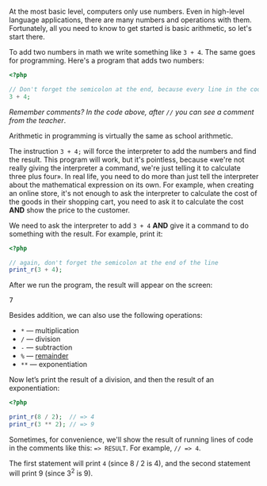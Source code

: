 At the most basic level, computers only use numbers. Even in high-level language applications, there are many numbers and operations with them. Fortunately, all you need to know to get started is basic arithmetic, so let's start there.

To add two numbers in math we write something like `3 + 4`. The same goes for programming. Here's a program that adds two numbers:

```php
<?php

// Don't forget the semicolon at the end, because every line in the code is an instruction.
3 + 4;
```

_Remember comments? In the code above, after `//` you can see a comment from the teacher_.

Arithmetic in programming is virtually the same as school arithmetic.

The instruction `3 + 4;` will force the interpreter to add the numbers and find the result. This program will work, but it's pointless, because «we're not really giving the interpreter a command, we're just telling it to calculate three plus four». In real life, you need to do more than just tell the interpreter about the mathematical expression on its own. For example, when creating an online store, it's not enough to ask the interpreter to calculate the cost of the goods in their shopping cart, you need to ask it to calculate the cost **AND** show the price to the customer.

We need to ask the interpreter to add `3 + 4` **AND** give it a command to do something with the result. For example, print it:

```php
<?php

// again, don't forget the semicolon at the end of the line
print_r(3 + 4);
```

After we run the program, the result will appear on the screen:

<pre class='hexlet-basics-output'>
7
</pre>

Besides addition, we can also use the following operations:

* `*` — multiplication
* `/` — division
* `-` — subtraction
* `%` — [remainder](https://en.wikipedia.org/wiki/Euclidean_division)
* `**` — exponentiation

Now let’s print the result of a division, and then the result of an exponentiation:

```php
<?php

print_r(8 / 2);  // => 4
print_r(3 ** 2); // => 9
```

Sometimes, for convenience, we'll show the result of running lines of code in the comments like this: `=> RESULT`. For example, `// => 4`.

The first statement will print `4` (since 8 / 2 is 4), and the second statement will print 9 (since 3<sup>2</sup> is 9).
